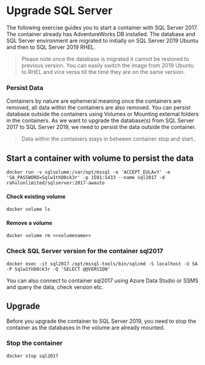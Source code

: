 # Upgrade SQL Server
The following exercise guides you to start a container with SQL Server 2017. The container already has AdventureWorks DB installed. The database and SQL Server environment are migrated to initially on SQL Server 2019 Ubuntu and then to SQL Server 2019 RHEL. 
> Please note once the database is migrated it cannot be restored to previous version. You can easily switch the image from 2019 Ubuntu to RHEL and vice versa till the time they are on the same version. 

### Persist Data
Containers by nature are ephemeral meaning once the containers are removed, all data within the containers are also removed. You can persist database outside the containers using Volumes or Mounting external folders in the containers. As we want to upgrade the database(s) from SQL Server 2017 to SQL Server 2019, we need to persist the data outside the container.
> Data within the containers stays in between container stop and start..

## Start a container with volume to persist the data
```
docker run -v sqlvolume:/var/opt/mssql -e 'ACCEPT_EULA=Y' -e 'SA_PASSWORD=Sqlw1thD0ck3r' -p 1501:1433 --name sql2017 -d rahulunlimited/sqlserver:2017-awauto
```

#### Check existing volume
```
docker volume ls
```

#### Remove a volume
```
docker volume rm <<volumename>>
```

### Check SQL Server version for the container sql2017
```
docker exec -it sql2017 /opt/mssql-tools/bin/sqlcmd -S localhost -U SA -P Sqlw1thD0ck3r -Q 'SELECT @@VERSION'
```

You can also connect to container sql2017 using Azure Data Studio or SSMS and query the data, check version etc.

## Upgrade
Before you upgrade the container to SQL Server 2019, you need to stop the container as the databases in the volume are already mounted.

### Stop the container
```
docker stop sql2017
```
